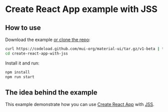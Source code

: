 # Create React App example with JSS

## How to use

Download the example [or clone the repo](http://git.dev.sh.ctripcorp.com/sixthquake/react-material):

```bash
curl https://codeload.github.com/mui-org/material-ui/tar.gz/v1-beta | tar -xz --strip=2 material-ui-1-beta/examples/create-react-app-with-jss
cd create-react-app-with-jss
```

Install it and run:

```bash
npm install
npm run start
```

## The idea behind the example

This example demonstrate how you can use [Create React App](https://github.com/facebookincubator/create-react-app) with [JSS](https://github.com/cssinjs/jss).
